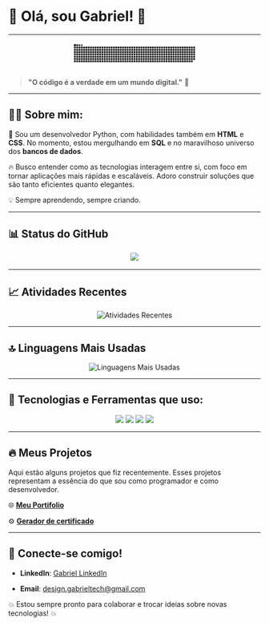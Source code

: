 # 👾 Olá, sou Gabriel! 👾

---

<p align="center">
  <img src="https://raw.githubusercontent.com/Platane/snk/output/github-contribution-grid-snake.svg" alt="Snake Game" width="50%">
</p>

> **"O código é a verdade em um mundo digital."** 🚀

---

## 👨‍💻 **Sobre mim:**

🎯 Sou um desenvolvedor Python, com habilidades também em **HTML** e **CSS**. No momento, estou mergulhando em **SQL** e no maravilhoso universo dos **bancos de dados**. 

🔥 Busco entender como as tecnologias interagem entre si, com foco em tornar aplicações mais rápidas e escaláveis. Adoro construir soluções que são tanto eficientes quanto elegantes.

💡 Sempre aprendendo, sempre criando.

---

## 📊 **Status do GitHub**

<p align="center">
  <img src="https://github-readme-stats.vercel.app/api?username=GbrVieiraA&show_icons=true&count_private=true&hide_title=true&theme=white&hide=prs" />
</p>

---

## 📈 **Atividades Recentes**

<p align="center">
  <img src="https://github-readme-activity-graph.cyclic.app/graph?username=GbrVieiraA&theme=react-white&hide_title=true&hide_border=true&area=true" alt="Atividades Recentes" />
</p>

---

## 🔝 **Linguagens Mais Usadas**

<p align="center">
  <img src="https://github-readme-stats.vercel.app/api/top-langs/?username=GbrVieiraA&layout=compact&theme=white" alt="Linguagens Mais Usadas" />
</p>


---

## 🔧 **Tecnologias e Ferramentas que uso:**

<p align="center">
  <img src="https://img.shields.io/badge/-Python-3776AB?style=flat-square&logo=python&logoColor=white" />
  <img src="https://img.shields.io/badge/-HTML-E34F26?style=flat-square&logo=html5&logoColor=white" />
  <img src="https://img.shields.io/badge/-CSS-1572B6?style=flat-square&logo=css3&logoColor=white" />
  <img src="https://img.shields.io/badge/-SQL-4479A1?style=flat-square&logo=mysql&logoColor=white" />
</p>

---

## 🔥 **Meus Projetos**

Aqui estão alguns projetos que fiz recentemente. Esses projetos representam a essência do que sou como programador e como desenvolvedor.

🌐 **[Meu Portifolio](https://github.com/GbrVieiraA/Portflio-pessoal)**  

⚙️ **[Gerador de certificado](https://github.com/GbrVieiraA/generate-certificate-python)**  

---


## 📡 **Conecte-se comigo!**

- **LinkedIn**: [Gabriel LinkedIn](https://www.linkedin.com/in/gabriel-vieiraa/)

- **Email**: design.gabrieltech@gmail.com
  
💥 Estou sempre pronto para colaborar e trocar ideias sobre novas tecnologias! 💥

